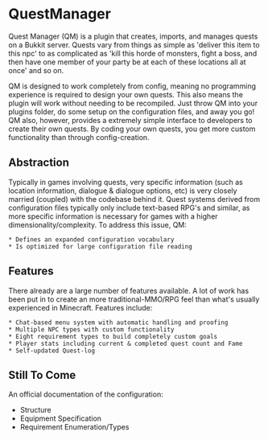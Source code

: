 QuestManager
============

Quest Manager (QM) is a plugin that creates, imports, and manages quests on a Bukkit server.  Quests vary from things as simple as 'deliver this item to this npc' to as complicated as 'kill this horde of monsters, fight a boss, and then have one member of your party be at each of these locations all at once' and so on. 

QM is designed to work completely from config, meaning no programming experience is required to design your own quests. This also means the plugin will work without needing to be recompiled. Just throw QM into your plugins folder, do some setup on the configuration files, and away you go!
QM also, however, provides a extremely simple interface to developers to create their own quests. By coding your own quests, you get more custom functionality than through config-creation.

Abstraction
-----------

Typically in games involving quests, very specific information (such as location information, dialogue & dialogue options, etc) is very closely married (coupled) with the codebase behind it. Quest systems derived from configuration files typically only include text-based RPG's and similar, as more specific information is necessary for games with a higher dimensionality/complexity. To address this issue, QM:

    * Defines an expanded configuration vocabulary
    * Is optimized for large configuration file reading

Features
--------

There already are a large number of features available. A lot of work has been put in to create an more traditional-MMO/RPG feel than what's usually experienced in Minecraft. Features include:

    * Chat-based menu system with automatic handling and proofing
    * Multiple NPC types with custom functionality
    * Eight requirement types to build completely custom goals
    * Player stats including current & completed quest count and Fame
    * Self-updated Quest-log


Still To Come
-------------

An official documentation of the configuration:

- Structure
- Equipment Specification
- Requirement Enumeration/Types
